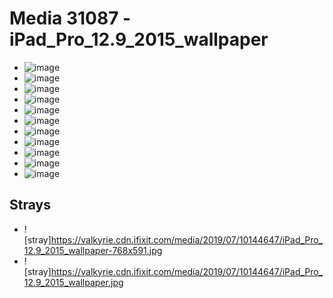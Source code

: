 # Media 31087 - iPad_Pro_12.9_2015_wallpaper

- ![image](https://valkyrie.cdn.ifixit.com/media/2019/07/10144647/iPad_Pro_12.9_2015_wallpaper-scaled.jpg)
- ![image](https://valkyrie.cdn.ifixit.com/media/2019/07/10144647/iPad_Pro_12.9_2015_wallpaper-150x150.jpg)
- ![image](https://valkyrie.cdn.ifixit.com/media/2019/07/10144647/iPad_Pro_12.9_2015_wallpaper-1151x1536.jpg)
- ![image](https://valkyrie.cdn.ifixit.com/media/2019/07/10144647/iPad_Pro_12.9_2015_wallpaper-1535x2048.jpg)
- ![image](https://valkyrie.cdn.ifixit.com/media/2019/07/10144647/iPad_Pro_12.9_2015_wallpaper-675x900.jpg)
- ![image](https://valkyrie.cdn.ifixit.com/media/2019/07/10144647/iPad_Pro_12.9_2015_wallpaper-300x200.jpg)
- ![image](https://valkyrie.cdn.ifixit.com/media/2019/07/10144647/iPad_Pro_12.9_2015_wallpaper-600x400.jpg)
- ![image](https://valkyrie.cdn.ifixit.com/media/2019/07/10144647/iPad_Pro_12.9_2015_wallpaper-1200x800.jpg)
- ![image](https://valkyrie.cdn.ifixit.com/media/2019/07/10144647/iPad_Pro_12.9_2015_wallpaper-768x512.jpg)
- ![image](https://valkyrie.cdn.ifixit.com/media/2019/07/10144647/iPad_Pro_12.9_2015_wallpaper-324x216.jpg)
- ![image](https://valkyrie.cdn.ifixit.com/media/2019/07/10144647/iPad_Pro_12.9_2015_wallpaper-450x300.jpg)

## Strays
- ![stray]https://valkyrie.cdn.ifixit.com/media/2019/07/10144647/iPad_Pro_12.9_2015_wallpaper-768x591.jpg
- ![stray]https://valkyrie.cdn.ifixit.com/media/2019/07/10144647/iPad_Pro_12.9_2015_wallpaper.jpg